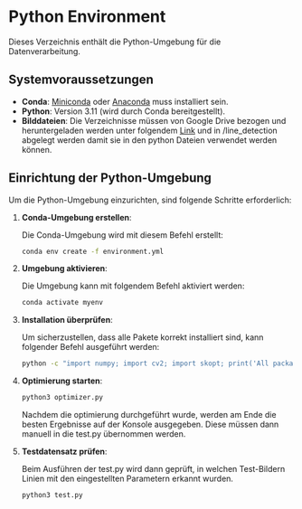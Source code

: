 # Python Environment

Dieses Verzeichnis enthält die Python-Umgebung für die Datenverarbeitung.

## Systemvoraussetzungen

- **Conda**: [Miniconda](https://docs.conda.io/en/latest/miniconda.html) oder [Anaconda](https://www.anaconda.com/products/distribution) muss installiert sein.
- **Python**: Version 3.11 (wird durch Conda bereitgestellt).
- **Bilddateien**: Die Verzeichnisse müssen von Google Drive bezogen und heruntergeladen werden unter folgendem [Link](https://drive.google.com/drive/folders/1datYVXUdwlbb4LL0PCkf67TQHw-Zrb_q?usp=sharing)
und in /line_detection abgelegt werden damit sie in den python Dateien verwendet werden können.

## Einrichtung der Python-Umgebung

Um die Python-Umgebung einzurichten, sind folgende Schritte erforderlich:

1. **Conda-Umgebung erstellen**:

   Die Conda-Umgebung wird mit diesem Befehl erstellt:

   ```bash
   conda env create -f environment.yml
   ```

2. **Umgebung aktivieren**:

   Die Umgebung kann mit folgendem Befehl aktiviert werden:

   ```bash
   conda activate myenv
   ```

3. **Installation überprüfen**:

   Um sicherzustellen, dass alle Pakete korrekt installiert sind, kann folgender Befehl ausgeführt werden:

   ```bash
   python -c "import numpy; import cv2; import skopt; print('All packages are working!')"
   ```

4. **Optimierung starten**:

   ```bash
   python3 optimizer.py
   ```

   Nachdem die optimierung durchgeführt wurde, werden am Ende die besten Ergebnisse auf der Konsole ausgegeben. Diese müssen dann manuell in die test.py übernommen werden.

5. **Testdatensatz prüfen**:

   Beim Ausführen der test.py wird dann geprüft, in welchen Test-Bildern Linien mit den eingestellten Parametern erkannt wurden.

   ```bash
   python3 test.py
   ```
